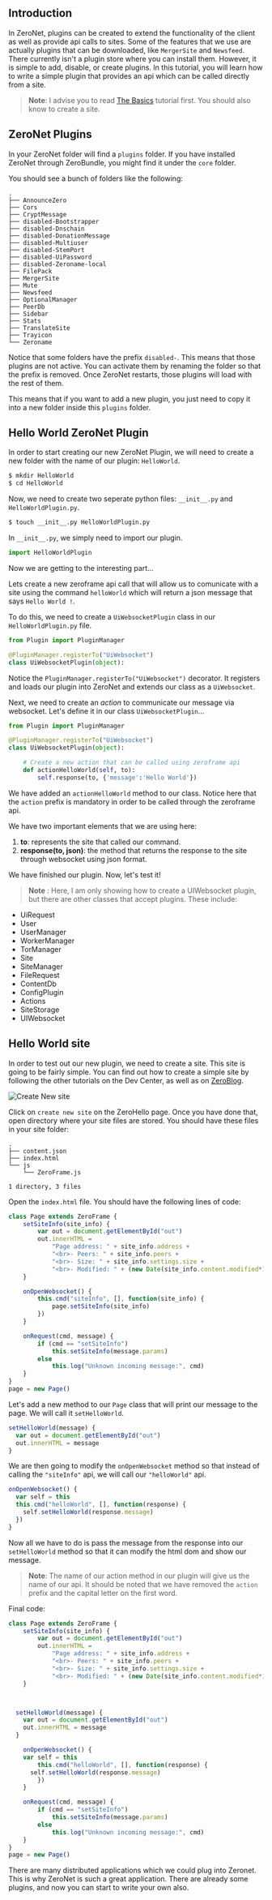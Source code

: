 ## Introduction

In ZeroNet, plugins can be created to extend the functionality of the client as well as provide api calls to sites. Some of the features that we use are actually plugins that can be downloaded, like `MergerSite` and `Newsfeed`. There currently isn't a plugin store where you can install them. However, it is simple to add, disable, or create plugins. In this tutorial, you will learn how to write a simple plugin that provides an api which can be called directly from a site.

> **Note**: I advise you to read [The Basics](/14pM9huTYzJdyQyHRj6v2kfhMe8DrxwpGt/?/tutorials/the_basics) tutorial first. You should also know to create a site.


## ZeroNet Plugins

In your ZeroNet folder will find a `plugins` folder. If you have installed ZeroNet through ZeroBundle, you might find it under the `core` folder.

You should see a bunch of folders like the following:

```
.
├── AnnounceZero
├── Cors
├── CryptMessage
├── disabled-Bootstrapper
├── disabled-Dnschain
├── disabled-DonationMessage
├── disabled-Multiuser
├── disabled-StemPort
├── disabled-UiPassword
├── disabled-Zeroname-local
├── FilePack
├── MergerSite
├── Mute
├── Newsfeed
├── OptionalManager
├── PeerDb
├── Sidebar
├── Stats
├── TranslateSite
├── Trayicon
└── Zeroname

```

Notice that some folders have the prefix `disabled-`. This means that those plugins are not active. You can activate them by renaming the folder so that the prefix is removed. Once ZeroNet restarts, those plugins will load with the rest of them.

This means that if you want to add a new plugin, you just need to copy it into a new folder inside this `plugins` folder.

## Hello World ZeroNet Plugin

In order to start creating our new ZeroNet Plugin, we will need to create a new folder with the name of our plugin: `HelloWorld`.

```bash
$ mkdir HelloWorld
$ cd HelloWorld
```

Now, we need to create two seperate python files: `__init__.py` and `HelloWorldPlugin.py`.

```bash
$ touch __init__.py HelloWorldPlugin.py
```

In `__init__.py`, we simply need to import our plugin.

```python
import HelloWorldPlugin
```

Now we are getting to the interesting part...


Lets create a new zeroframe api call that will allow us to comunicate with a site using the command `helloWorld` which will return a json message that says `Hello World !`.

To do this, we need to create a `UiWebsocketPlugin` class in our `HelloWorldPlugin.py` file.

```python
from Plugin import PluginManager

@PluginManager.registerTo("UiWebsocket")
class UiWebsocketPlugin(object):

```

Notice the `PluginManager.registerTo("UiWebsocket")` decorator. It registers and loads our plugin into ZeroNet and extends our class as a `UiWebsocket`.

Next, we need to create an _action_ to communicate our message via websocket. Let's define it in our class `UiWebsocketPlugin`...

```python
from Plugin import PluginManager

@PluginManager.registerTo("UiWebsocket")
class UiWebsocketPlugin(object):

    # Create a new action that can be called using zeroframe api
    def actionHelloWorld(self, to):
        self.response(to, {'message':'Hello World'})
```

We have added an `actionHelloWorld` method to our class. Notice here that the `action` prefix is mandatory in order to be called through the zeroframe api.

We have two important elements that we are using here:
1. **to**: represents the site that called our command.
2. **response(to, json)**: the method that returns the response to the site through websocket using json format.

We have finished our plugin. Now, let's test it!

> **Note** : Here, I am only showing how to create a UIWebsocket plugin, but there are other classes that accept plugins. These include:
- UiRequest
- User
- UserManager
- WorkerManager
- TorManager
- Site
- SiteManager
- FileRequest
- ContentDb
- ConfigPlugin
- Actions
- SiteStorage
- UIWebsocket

## Hello World site

In order to test out our new plugin, we need to create a site. This site is going to be fairly simple. You can find out how to create a simple site by following the other tutorials on the Dev Center, as well as on [ZeroBlog](/Blog.ZeroNetwork.bit/?Post:99:ZeroChat+tutorial+new).

![Create New site](./img/create-new-site.png "Create New Site")

Click on `create new site` on the ZeroHello page. Once you have done that, open directory where your site files are stored. You should have these files in your site folder:

```
.
├── content.json
├── index.html
└── js
    └── ZeroFrame.js

1 directory, 3 files
```

Open the `index.html` file. You should have the following lines of code:

```javascript
class Page extends ZeroFrame {
	setSiteInfo(site_info) {
		var out = document.getElementById("out")
		out.innerHTML =
			"Page address: " + site_info.address +
			"<br>- Peers: " + site_info.peers +
			"<br>- Size: " + site_info.settings.size +
			"<br>- Modified: " + (new Date(site_info.content.modified*1000))
	}

	onOpenWebsocket() {
		this.cmd("siteInfo", [], function(site_info) {
			page.setSiteInfo(site_info)
		})
	}

	onRequest(cmd, message) {
		if (cmd == "setSiteInfo")
			this.setSiteInfo(message.params)
		else
			this.log("Unknown incoming message:", cmd)
	}
}
page = new Page()
```

Let's add a new method to our `Page` class that will print our message to the page. We will call it `setHelloWorld`.

```javascript
setHelloWorld(message) {
  var out = document.getElementById("out")
  out.innerHTML = message
}
```

We are then going to modify the `onOpenWebsocket` method so that instead of calling the `"siteInfo"` api, we will call our `"helloWorld"` api.

```javascript
onOpenWebsocket() {
  var self = this
  this.cmd("helloWorld", [], function(response) {
    self.setHelloWorld(response.message)
  })
}
```

Now all we have to do is pass the message from the response into our `setHelloWorld` method so that it can modify the html dom and show our message.

> **Note**: The name of our action method in our plugin will give us the name of our api. It should be noted that we have removed the `action` prefix and the capital letter on the first word.

Final code:

```javascript
class Page extends ZeroFrame {
	setSiteInfo(site_info) {
		var out = document.getElementById("out")
		out.innerHTML =
			"Page address: " + site_info.address +
			"<br>- Peers: " + site_info.peers +
			"<br>- Size: " + site_info.settings.size +
			"<br>- Modified: " + (new Date(site_info.content.modified*1000))
	}



  setHelloWorld(message) {
    var out = document.getElementById("out")
    out.innerHTML = message
  }

	onOpenWebsocket() {
    var self = this
		this.cmd("helloWorld", [], function(response) {
      self.setHelloWorld(response.message)
		})
	}

	onRequest(cmd, message) {
		if (cmd == "setSiteInfo")
			this.setSiteInfo(message.params)
		else
			this.log("Unknown incoming message:", cmd)
	}
}
page = new Page()
```

There are many distributed applications which we could plug into Zeronet. This is why ZeroNet is such a great application. There are already some plugins, and now you can start to write your own also.
